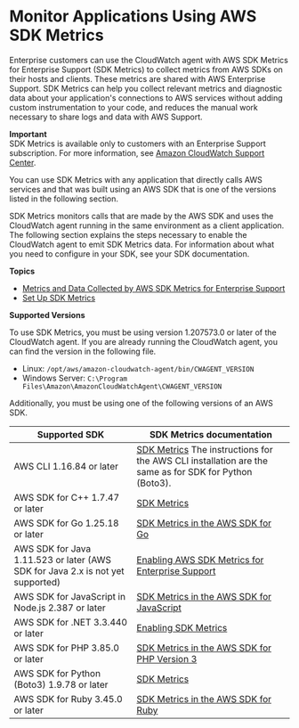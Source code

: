 # Monitor Applications Using AWS SDK Metrics<a name="CloudWatch-Agent-SDK-Metrics"></a>

Enterprise customers can use the CloudWatch agent with AWS SDK Metrics for Enterprise Support \(SDK Metrics\) to collect metrics from AWS SDKs on their hosts and clients\. These metrics are shared with AWS Enterprise Support\. SDK Metrics can help you collect relevant metrics and diagnostic data about your application's connections to AWS services without adding custom instrumentation to your code, and reduces the manual work necessary to share logs and data with AWS Support\.

**Important**  
SDK Metrics is available only to customers with an Enterprise Support subscription\. For more information, see [Amazon CloudWatch Support Center](https://console.aws.amazon.com/support/home#/)\.

You can use SDK Metrics with any application that directly calls AWS services and that was built using an AWS SDK that is one of the versions listed in the following section\.

SDK Metrics monitors calls that are made by the AWS SDK and uses the CloudWatch agent running in the same environment as a client application\. The following section explains the steps necessary to enable the CloudWatch agent to emit SDK Metrics data\. For information about what you need to configure in your SDK, see your SDK documentation\.

**Topics**
+ [Metrics and Data Collected by AWS SDK Metrics for Enterprise Support](metrics-collected-by-SDK-Metrics.md)
+ [Set Up SDK Metrics](Set-Up-SDK-Metrics.md)

**Supported Versions**

To use SDK Metrics, you must be using version 1\.207573\.0 or later of the CloudWatch agent\. If you are already running the CloudWatch agent, you can find the version in the following file\.
+ Linux: `/opt/aws/amazon-cloudwatch-agent/bin/CWAGENT_VERSION`
+ Windows Server: `C:\Program Files\Amazon\AmazonCloudWatchAgent\CWAGENT_VERSION`

Additionally, you must be using one of the following versions of an AWS SDK\.


| Supported SDK | SDK Metrics documentation | 
| --- | --- | 
|  AWS CLI 1\.16\.84 or later |  [SDK Metrics](http://boto3.amazonaws.com/v1/documentation/api/latest/guide/sdk-metrics.html) The instructions for the AWS CLI installation are the same as for SDK for Python \(Boto3\)\.  | 
|  AWS SDK for C\+\+ 1\.7\.47 or later |  [SDK Metrics](https://docs.aws.amazon.com/sdk-for-cpp/latest/developer-guide/sdk-metrics.html)  | 
|  AWS SDK for Go 1\.25\.18 or later |  [SDK Metrics in the AWS SDK for Go](https://docs.aws.amazon.com/sdk-for-go/latest/developer-guide/sdk-metrics.html)  | 
|  AWS SDK for Java 1\.11\.523 or later \(AWS SDK for Java 2\.x is not yet supported\) |  [Enabling AWS SDK Metrics for Enterprise Support](https://docs.aws.amazon.com/sdk-for-java/v1/developer-guide/sdk-metrics.html)  | 
|  AWS SDK for JavaScript in Node\.js 2\.387 or later |  [SDK Metrics in the AWS SDK for JavaScript](https://docs.aws.amazon.com/sdk-for-javascript/v2/developer-guide/metrics.html)  | 
|  AWS SDK for \.NET 3\.3\.440 or later |  [Enabling SDK Metrics](https://docs.aws.amazon.com/sdk-for-net/latest/developer-guide/sdk-metrics.html)  | 
|  AWS SDK for PHP 3\.85\.0 or later |  [SDK Metrics in the AWS SDK for PHP Version 3](https://docs.aws.amazon.com/sdk-for-php/v3/developer-guide/guide_sdk-metrics.html)  | 
|  AWS SDK for Python \(Boto3\) 1\.9\.78 or later |  [SDK Metrics](http://boto3.amazonaws.com/v1/documentation/api/latest/guide/sdk-metrics.html)  | 
|  AWS SDK for Ruby 3\.45\.0 or later |  [SDK Metrics in the AWS SDK for Ruby](https://docs.aws.amazon.com/sdk-for-ruby/v3/developer-guide/sdk-metrics.html)  | 